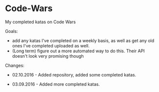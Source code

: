 # Code-Wars
My completed katas on Code Wars

Goals:
* add any katas I've completed on a weekly basis, as well as get any old ones I've completed uploaded as well. 
* (Long term) figure out a more automated way to do this. Their API doesn't look very promising though

Changes:
* 02.10.2016 - Added repository, added some completed katas. 

* 03.09.2016 - Added more completed katas.